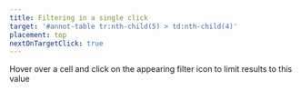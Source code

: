 ```yaml
---
title: Filtering in a single click
target: '#annot-table tr:nth-child(5) > td:nth-child(4)'
placement: top
nextOnTargetClick: true
---
```


Hover over a cell and click on the appearing filter icon to limit results to this value
